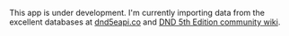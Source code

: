 This app is under development. I'm currently importing data from the excellent databases 
at [dnd5eapi.co](https://www.dnd5eapi.co/) and [DND 5th Edition community wiki](https://dnd5e.wikidot.com/).